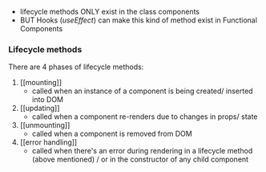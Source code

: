 - lifecycle methods ONLY exist in the class components
- BUT Hooks (*useEffect*) can make this kind of method exist in Functional Components

### Lifecycle methods
  There are 4 phases of lifecycle methods:
1. [[mounting]]
	- called when an instance of a component is being created/ inserted into DOM
 1. [[updating]]
	 - called when a component re-renders due to changes in props/ state
 2. [[unmounting]]
	- called when a component is removed from DOM
 3. [[error handling]]
	 - called when there's an error during rendering in a lifecycle method (above mentioned) / or in the constructor of any child component